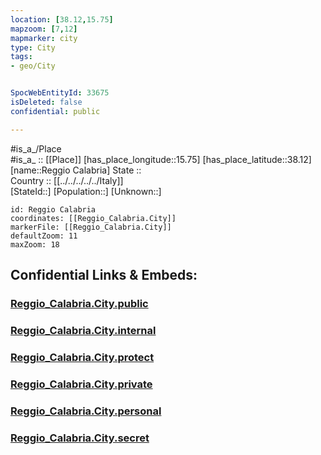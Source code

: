 ```yaml
---
location: [38.12,15.75] 
mapzoom: [7,12] 
mapmarker: city 
type: City
tags:
- geo/City


SpocWebEntityId: 33675
isDeleted: false
confidential: public

---
```

#is_a_/Place  
#is_a_ :: [[Place]] 
[has_place_longitude::15.75] 
[has_place_latitude::38.12] 
[name::Reggio Calabria] 
State ::  
Country :: [[../../../../../Italy]]  
[StateId::] 
[Population::] 
[Unknown::] 


```leaflet
id: Reggio Calabria
coordinates: [[Reggio_Calabria.City]] 
markerFile: [[Reggio_Calabria.City]] 
defaultZoom: 11 
maxZoom: 18
```


## Confidential Links & Embeds: 

### [Reggio_Calabria.City.public](/_public/\Earth\Continent\Europe\Europe~South\Italy\regions~Italy\Calabria\Reggio_Calabria.Province\CityReggio_Calabria.City.public.md) 

### [Reggio_Calabria.City.internal](/_internal/\Earth\Continent\Europe\Europe~South\Italy\regions~Italy\Calabria\Reggio_Calabria.Province\CityReggio_Calabria.City.internal.md) 

### [Reggio_Calabria.City.protect](/_protect/\Earth\Continent\Europe\Europe~South\Italy\regions~Italy\Calabria\Reggio_Calabria.Province\CityReggio_Calabria.City.protect.md) 

### [Reggio_Calabria.City.private](/_private/\Earth\Continent\Europe\Europe~South\Italy\regions~Italy\Calabria\Reggio_Calabria.Province\CityReggio_Calabria.City.private.md) 

### [Reggio_Calabria.City.personal](/_personal/\Earth\Continent\Europe\Europe~South\Italy\regions~Italy\Calabria\Reggio_Calabria.Province\CityReggio_Calabria.City.personal.md) 

### [Reggio_Calabria.City.secret](/_secret/\Earth\Continent\Europe\Europe~South\Italy\regions~Italy\Calabria\Reggio_Calabria.Province\CityReggio_Calabria.City.secret.md)

